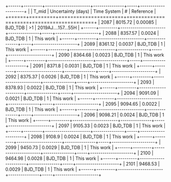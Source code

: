 +------+---------+----------------------+---------------+-----+---------------------+
|      |   T_mid |   Uncertainty (days) | Time System   | #   | Reference           |
+======+=========+======================+===============+=====+=====================+
| 2087 | 8015.72 |              0.00085 | BJD_TDB       | >1  | 2019AJ....157...55H |
+------+---------+----------------------+---------------+-----+---------------------+
| 2088 | 8357.57 |              0.0024  | BJD_TDB       | 1   | This work           |
+------+---------+----------------------+---------------+-----+---------------------+
| 2089 | 8361.12 |              0.0037  | BJD_TDB       | 1   | This work           |
+------+---------+----------------------+---------------+-----+---------------------+
| 2090 | 8364.68 |              0.0023  | BJD_TDB       | 1   | This work           |
+------+---------+----------------------+---------------+-----+---------------------+
| 2091 | 8371.8  |              0.0031  | BJD_TDB       | 1   | This work           |
+------+---------+----------------------+---------------+-----+---------------------+
| 2092 | 8375.37 |              0.0026  | BJD_TDB       | 1   | This work           |
+------+---------+----------------------+---------------+-----+---------------------+
| 2093 | 8378.93 |              0.0022  | BJD_TDB       | 1   | This work           |
+------+---------+----------------------+---------------+-----+---------------------+
| 2094 | 9091.09 |              0.0021  | BJD_TDB       | 1   | This work           |
+------+---------+----------------------+---------------+-----+---------------------+
| 2095 | 9094.65 |              0.0022  | BJD_TDB       | 1   | This work           |
+------+---------+----------------------+---------------+-----+---------------------+
| 2096 | 9098.21 |              0.0024  | BJD_TDB       | 1   | This work           |
+------+---------+----------------------+---------------+-----+---------------------+
| 2097 | 9105.33 |              0.0023  | BJD_TDB       | 1   | This work           |
+------+---------+----------------------+---------------+-----+---------------------+
| 2098 | 9108.9  |              0.0024  | BJD_TDB       | 1   | This work           |
+------+---------+----------------------+---------------+-----+---------------------+
| 2099 | 9450.73 |              0.0029  | BJD_TDB       | 1   | This work           |
+------+---------+----------------------+---------------+-----+---------------------+
| 2100 | 9464.98 |              0.0028  | BJD_TDB       | 1   | This work           |
+------+---------+----------------------+---------------+-----+---------------------+
| 2101 | 9468.53 |              0.0029  | BJD_TDB       | 1   | This work           |
+------+---------+----------------------+---------------+-----+---------------------+